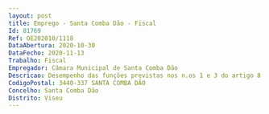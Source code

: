 ```yaml
--- 
layout: post
title: Emprego - Santa Comba Dão - Fiscal
Id: 81769
Ref: OE202010/1118
DataAbertura: 2020-10-30
DataFecho: 2020-11-13
Trabalho: Fiscal
Empregador: Câmara Municipal de Santa Comba Dão
Descricao: Desempenho das funções previstas nos n.os 1 e 3 do artigo 8.º do Decreto Lei n.º 114 2019, de 20 de agosto, ao qual corresponde o grau 2 de complexidade funcional, na categoria de Fiscal da carreira especial de Fiscalização, bem como das funções seguintes  promover uma fiscalização de proximidade, com pedagogia, nas áreas e competências atribuídas ao município  fiscalizar o cumprimento de normas de âmbito nacional ou regional, cuja competência de aplicação e ou fiscalização caiba ao município  elaborar autos de noticia de contraordenação por infrações a normas  fiscalizar o cumprimento das leis, dos regulamentos e normas sobre construções particulares, bem como assegurar a sua conformidade com os projetos aprovados  emitir informação sobre a demolição de prédios e ocupação da via publica  promover embargo de obras em desacordo com o aprovado  informar sobre anomalias verificadas em infraestruturas municipais  realizar vistorias diversas a construções, seja por ameaça de ruína, seja por outro motivo, enquadrada nas competências do município, para além de quaisquer outras competências que lhe forem atribuídas por lei ou despacho presidencial.
CodigoPostal: 3440-337 SANTA COMBA DÃO
Concelho: Santa Comba Dão
Distrito: Viseu
--- 
```

